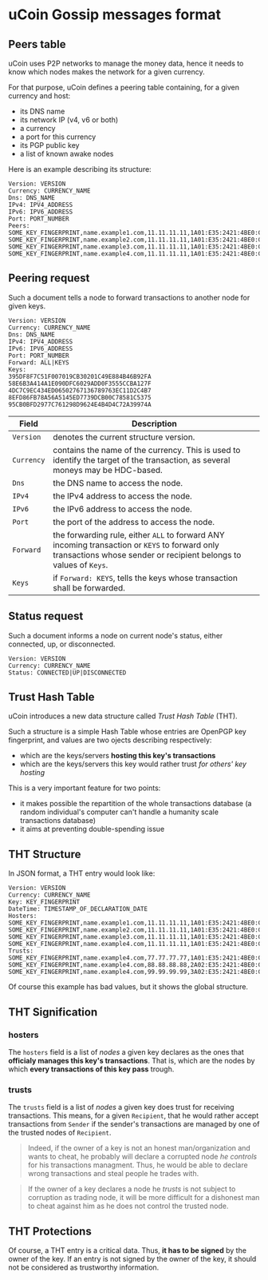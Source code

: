# uCoin Gossip messages format

## Peers table

uCoin uses P2P networks to manage the money data, hence it needs to know which nodes makes the network for a given currency.

For that purpose, uCoin defines a peering table containing, for a given currency and host:

* its DNS name
* its network IP (v4, v6 or both)
* a currency
* a port for this currency
* its PGP public key
* a list of known awake nodes

Here is an example describing its structure:

    Version: VERSION
    Currency: CURRENCY_NAME
    Dns: DNS_NAME
    IPv4: IPV4_ADDRESS
    IPv6: IPV6_ADDRESS
    Port: PORT_NUMBER
    Peers:
    SOME_KEY_FINGERPRINT,name.example1.com,11.11.11.11,1A01:E35:2421:4BE0:CDBC:C04E:A7AB:ECF1,8881
    SOME_KEY_FINGERPRINT,name.example2.com,11.11.11.11,1A01:E35:2421:4BE0:CDBC:C04E:A7AB:ECF1,8882
    SOME_KEY_FINGERPRINT,name.example3.com,11.11.11.11,1A01:E35:2421:4BE0:CDBC:C04E:A7AB:ECF1,8883
    SOME_KEY_FINGERPRINT,name.example4.com,11.11.11.11,1A01:E35:2421:4BE0:CDBC:C04E:A7AB:ECF1,8884

## Peering request

Such a document tells a node to forward transactions to another node for given keys.

    Version: VERSION
    Currency: CURRENCY_NAME
    Dns: DNS_NAME
    IPv4: IPV4_ADDRESS
    IPv6: IPV6_ADDRESS
    Port: PORT_NUMBER
    Forward: ALL|KEYS
    Keys:
    395DF8F7C51F007019CB30201C49E884B46B92FA
    58E6B3A414A1E090DFC6029ADD0F3555CCBA127F
    4DC7C9EC434ED06502767136789763EC11D2C4B7
    8EFD86FB78A56A5145ED7739DCB00C78581C5375
    95CB0BFD2977C761298D9624E4B4D4C72A39974A


Field | Description
----- | -----------
`Version` | denotes the current structure version.
`Currency` | contains the name of the currency. This is used to identify the target of the transaction, as several moneys may be HDC-based.
`Dns` | the DNS name to access the node.
`IPv4` | the IPv4 address to access the node.
`IPv6` | the IPv6 address to access the node.
`Port` | the port of the address to access the node.
`Forward` | the forwarding rule, either `ALL` to forward ANY incoming transaction or `KEYS` to forward only transactions whose sender or recipient belongs to values of `Keys`.
`Keys` | if `Forward: KEYS`, tells the keys whose transaction shall be forwarded.

## Status request

Such a document informs a node on current node's status, either connected, up, or disconnected.

    Version: VERSION
    Currency: CURRENCY_NAME
    Status: CONNECTED|UP|DISCONNECTED

## Trust Hash Table

uCoin introduces a new data structure called *Trust Hash Table* (THT).

Such a structure is a simple Hash Table whose entries are OpenPGP key fingerprint, and values are two ojects describing respectively:

* which are the keys/servers **hosting this key's transactions**
* which are the keys/servers this key would rather trust *for others' key hosting*

This is a very important feature for two points:

* it makes possible the repartition of the whole transactions database (a random individual's computer can't handle a humanity scale transactions database)
* it aims at preventing double-spending issue

## THT Structure

In JSON format, a THT entry would look like:

    Version: VERSION
    Currency: CURRENCY_NAME
    Key: KEY_FINGERPRINT
    DateTime: TIMESTAMP_OF_DECLARATION_DATE
    Hosters:
    SOME_KEY_FINGERPRINT,name.example1.com,11.11.11.11,1A01:E35:2421:4BE0:CDBC:C04E:A7AB:ECF1,8881
    SOME_KEY_FINGERPRINT,name.example2.com,11.11.11.11,1A01:E35:2421:4BE0:CDBC:C04E:A7AB:ECF1,8882
    SOME_KEY_FINGERPRINT,name.example3.com,11.11.11.11,1A01:E35:2421:4BE0:CDBC:C04E:A7AB:ECF1,8883
    SOME_KEY_FINGERPRINT,name.example4.com,11.11.11.11,1A01:E35:2421:4BE0:CDBC:C04E:A7AB:ECF1,8884
    Trusts:
    SOME_KEY_FINGERPRINT,name.example4.com,77.77.77.77,1A01:E35:2421:4BE0:CDBC:C04E:A7AB:ECF1,7555
    SOME_KEY_FINGERPRINT,name.example4.com,88.88.88.88,2A02:E35:2421:4BE0:CDBC:C04E:A7AB:ECF2,8002
    SOME_KEY_FINGERPRINT,name.example4.com,99.99.99.99,3A02:E35:2421:4BE0:CDBC:C04E:A7AB:ECF3,9005

Of course this example has bad values, but it shows the global structure.

## THT Signification

### hosters

The `hosters` field is a list of *nodes* a given key declares as the ones that **officialy manages this key's transactions**. That is, which are the nodes by which **every transactions of this key pass** trough.

### trusts

The `trusts` field is a list of *nodes* a given key does trust for receiving transactions. This means, for a given `Recipient`, that he would rather accept transactions from `Sender` if the sender's transactions are managed by one of the trusted nodes of `Recipient`.

> Indeed, if the owner of a key is not an honest man/organization and wants to cheat, he probably will declare a corrupted node *he controls* for his transactions managment. Thus, he would be able to declare wrong transactions and steal people he trades with.

> If the owner of a key declares a node he *trusts* is not subject to corruption as trading node, it will be more difficult for a dishonest man to cheat against him as he does not control the trusted node.

## THT Protections

Of course, a THT entry is a critical data. Thus, **it has to be signed** by the owner of the key. If an entry is not signed by the owner of the key, it should not be considered as trustworthy information.
